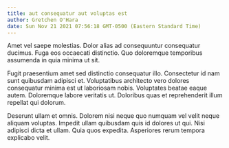 ```yaml
---
title: aut consequatur aut voluptas est
author: Gretchen O'Hara
date: Sun Nov 21 2021 07:56:18 GMT-0500 (Eastern Standard Time)
---
```

Amet vel saepe molestias. Dolor alias ad consequuntur consequatur ducimus. Fuga eos occaecati distinctio. Quo doloremque temporibus assumenda in quia minima ut sit.

 Fugit praesentium amet sed distinctio consequatur illo. Consectetur id nam sunt quibusdam adipisci et. Voluptatibus architecto vero dolores consequatur minima est ut laboriosam nobis. Voluptates beatae eaque autem. Doloremque labore veritatis ut. Doloribus quas et reprehenderit illum repellat qui dolorum.

 Deserunt ullam et omnis. Dolorem nisi neque quo numquam vel velit neque aliquam voluptas. Impedit ullam quibusdam quis id dolores ut qui. Nisi adipisci dicta et ullam. Quia quos expedita. Asperiores rerum tempora explicabo velit.